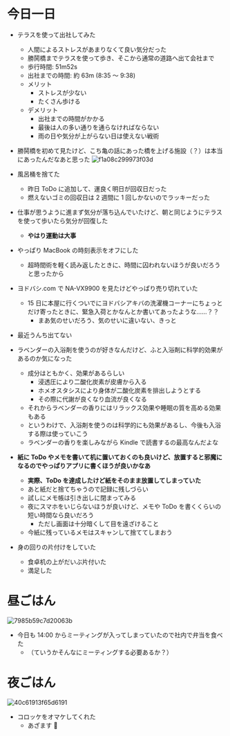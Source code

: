 # 今日一日
- テラスを使って出社してみた
    - 人間によるストレスがあまりなくて良い気分だった
    - 勝鬨橋までテラスを使って歩き、そこから通常の道路へ出て会社まで
    - 歩行時間: 51m52s
    - 出社までの時間: 約 63m (8:35 〜 9:38)
    - メリット
        - ストレスが少ない
        - たくさん歩ける
    - デメリット
        - 出社までの時間がかかる
        - 最後は人の多い通りを通らなければならない
        - 雨の日や気分が上がらない日は使えない戦術

- 勝鬨橋を初めて見たけど、こち亀の話にあった橋を上げる施設（？）は本当にあったんだなあと思った
![f1a08c299973f03d](/images/2019/10/f1a08c299973f03d.jpg)

- 風呂桶を捨てた
    - 昨日 ToDo に追加して、運良く明日が回収日だった
    - 燃えないゴミの回収日は 2 週間に 1 回しかないのでラッキーだった

- 仕事が思うように進まず気分が落ち込んでいたけど、朝と同じようにテラスを使って歩いたら気分が回復した
    - **やはり運動は大事**

- やっぱり MacBook の時刻表示をオフにした
    - 超時間術を軽く読み返したときに、時間に囚われないほうが良いだろうと思ったから

- ヨドバシ.com で NA-VX9900 を見たけどやっぱり売り切れていた
    - 15 日に本屋に行くついでにヨドバシアキバの洗濯機コーナーにちょっとだけ寄ったときに、緊急入荷とかなんとか書いてあったような......？？
        - まあ気のせいだろう、気のせいに違いない、きっと

- 最近うんち出てない

- ラベンダーの入浴剤を使うのが好きなんだけど、ふと入浴剤に科学的効果があるのか気になった
    - 成分はともかく、効果があるらしい
        - 浸透圧により二酸化炭素が皮膚から入る
        - ホメオスタシスにより身体が二酸化炭素を排出しようとする
        - その際に代謝が良くなり血流が良くなる
    - それからラベンダーの香りにはリラックス効果や睡眠の質を高める効果もある
    - というわけで、入浴剤を使うのは科学的にも効果があるし、今後も入浴する際は使っていこう
    - ラベンダーの香りを楽しみながら Kindle で読書するの最高なんだよな

- **紙に ToDo やメモを書いて机に置いておくのも良いけど、放置すると邪魔になるのでやっぱりアプリに書くほうが良いかなあ**
    - **実際、ToDo を達成したけど紙をそのまま放置してしまっていた**
    - あと紙だと捨てちゃうので記録に残しづらい
    - 試しにメモ帳は引き出しに閉まってみる
    - 夜にスマホをいじらないほうが良いけど、メモや ToDo を書くくらいの短い時間なら良いだろう
        - ただし画面は十分暗くして目を遠ざけること
    - 今紙に残っているメモはスキャンして捨ててしまおう

- 身の回りの片付けをしていた
    - 食卓机の上がだいぶ片付いた
    - 満足した

# 昼ごはん
![7985b59c7d20063b](/images/2019/10/7985b59c7d20063b.jpg)

- 今日も 14:00 からミーティングが入ってしまっていたので社内で弁当を食べた
    - （ていうかそんなにミーティングする必要あるか？）

# 夜ごはん
![40c61913f65d6191](/images/2019/10/40c61913f65d6191.jpg)

- コロッケをオマケしてくれた
    - あざます 🙏
